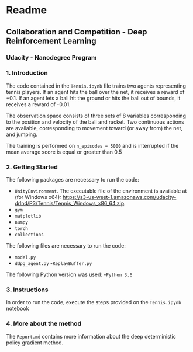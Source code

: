 # Readme

##  Collaboration and Competition - Deep Reinforcement Learning

### Udacity - Nanodegree Program

### 1. Introduction

The code contained in the ```Tennis.ipynb``` file trains two agents representing tennis players. If an agent hits the ball over the net, it receives a reward of +0.1. If an agent lets a ball hit the ground or hits the ball out of bounds, it receives a reward of -0.01.

The observation space consists of three sets of 8 variables corresponding to the position and velocity of the ball and racket. Two continuous actions are available, corresponding to movement toward (or away from) the net, and jumping.

The training is performed on ```n_episodes = 5000``` and is interrupted if the mean average score is equal or greater than 0.5 

### 2. Getting Started

The following packages are necessary to run the code:
- ```UnityEnvironment```. The executable file of the environment is available at (for Windows x64): https://s3-us-west-1.amazonaws.com/udacity-drlnd/P3/Tennis/Tennis_Windows_x86_64.zip.
- ```gym```
- ```matplotlib```
- ```numpy```
- ```torch```
- ```collections```

The following files are necessary to run the code:
- ```model.py```
- ```ddpg_agent.py```
-```ReplayBuffer.py```

The following Python version was used:
-```Python 3.6```

### 3. Instructions

In order to run the code, execute the steps provided on the ```Tennis.ipynb``` notebook

### 4. More about the method

The ```Report.md``` contains more information about the deep deterministic policy gradient method.


